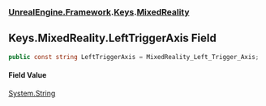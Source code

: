 ### [UnrealEngine.Framework](UnrealEngine_Framework.md 'UnrealEngine.Framework').[Keys](Keys.md 'UnrealEngine.Framework.Keys').[MixedReality](Keys_MixedReality.md 'UnrealEngine.Framework.Keys.MixedReality')
## Keys.MixedReality.LeftTriggerAxis Field
```csharp
public const string LeftTriggerAxis = MixedReality_Left_Trigger_Axis;
```
#### Field Value
[System.String](https://docs.microsoft.com/en-us/dotnet/api/System.String 'System.String')
